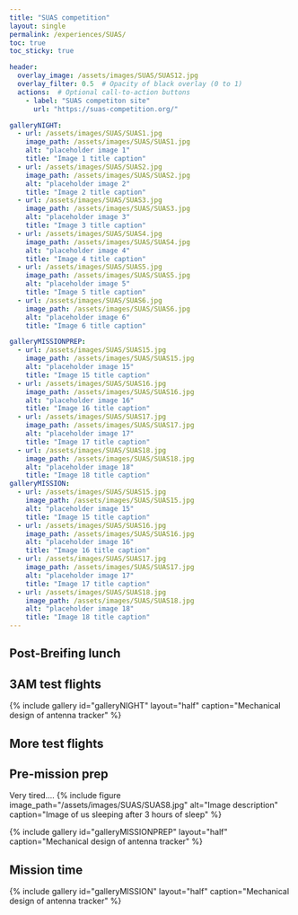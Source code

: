 ```yaml
---
title: "SUAS competition"
layout: single
permalink: /experiences/SUAS/
toc: true
toc_sticky: true

header:
  overlay_image: /assets/images/SUAS/SUAS12.jpg  
  overlay_filter: 0.5  # Opacity of black overlay (0 to 1)
  actions:  # Optional call-to-action buttons
    - label: "SUAS competiton site"
      url: "https://suas-competition.org/"

galleryNIGHT:
  - url: /assets/images/SUAS/SUAS1.jpg
    image_path: /assets/images/SUAS/SUAS1.jpg
    alt: "placeholder image 1"
    title: "Image 1 title caption"
  - url: /assets/images/SUAS/SUAS2.jpg
    image_path: /assets/images/SUAS/SUAS2.jpg
    alt: "placeholder image 2"
    title: "Image 2 title caption"
  - url: /assets/images/SUAS/SUAS3.jpg
    image_path: /assets/images/SUAS/SUAS3.jpg
    alt: "placeholder image 3"
    title: "Image 3 title caption"
  - url: /assets/images/SUAS/SUAS4.jpg
    image_path: /assets/images/SUAS/SUAS4.jpg
    alt: "placeholder image 4"
    title: "Image 4 title caption"
  - url: /assets/images/SUAS/SUAS5.jpg
    image_path: /assets/images/SUAS/SUAS5.jpg
    alt: "placeholder image 5"
    title: "Image 5 title caption"
  - url: /assets/images/SUAS/SUAS6.jpg
    image_path: /assets/images/SUAS/SUAS6.jpg
    alt: "placeholder image 6"
    title: "Image 6 title caption" 

galleryMISSIONPREP:
  - url: /assets/images/SUAS/SUAS15.jpg
    image_path: /assets/images/SUAS/SUAS15.jpg
    alt: "placeholder image 15"
    title: "Image 15 title caption"
  - url: /assets/images/SUAS/SUAS16.jpg
    image_path: /assets/images/SUAS/SUAS16.jpg
    alt: "placeholder image 16"
    title: "Image 16 title caption" 
  - url: /assets/images/SUAS/SUAS17.jpg
    image_path: /assets/images/SUAS/SUAS17.jpg
    alt: "placeholder image 17"
    title: "Image 17 title caption" 
  - url: /assets/images/SUAS/SUAS18.jpg
    image_path: /assets/images/SUAS/SUAS18.jpg
    alt: "placeholder image 18"
    title: "Image 18 title caption"     
galleryMISSION:
  - url: /assets/images/SUAS/SUAS15.jpg
    image_path: /assets/images/SUAS/SUAS15.jpg
    alt: "placeholder image 15"
    title: "Image 15 title caption"
  - url: /assets/images/SUAS/SUAS16.jpg
    image_path: /assets/images/SUAS/SUAS16.jpg
    alt: "placeholder image 16"
    title: "Image 16 title caption" 
  - url: /assets/images/SUAS/SUAS17.jpg
    image_path: /assets/images/SUAS/SUAS17.jpg
    alt: "placeholder image 17"
    title: "Image 17 title caption" 
  - url: /assets/images/SUAS/SUAS18.jpg
    image_path: /assets/images/SUAS/SUAS18.jpg
    alt: "placeholder image 18"
    title: "Image 18 title caption"  
---
```


## Post-Breifing lunch

## 3AM test flights 

{% include gallery id="galleryNIGHT" layout="half" caption="Mechanical design of antenna tracker" %}


## More test flights



## Pre-mission prep

Very tired....
{% include figure image_path="/assets/images/SUAS/SUAS8.jpg" alt="Image description" caption="Image of us sleeping after 3 hours of sleep" %}


{% include gallery id="galleryMISSIONPREP" layout="half" caption="Mechanical design of antenna tracker" %}

## Mission time 


{% include gallery id="galleryMISSION" layout="half" caption="Mechanical design of antenna tracker" %}
